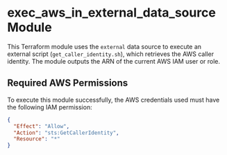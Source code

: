# exec_aws_in_external_data_source Module

This Terraform module uses the `external` data source to execute an external script (`get_caller_identity.sh`), which retrieves the AWS caller identity. The module outputs the ARN of the current AWS IAM user or role.

## Required AWS Permissions

To execute this module successfully, the AWS credentials used must have the following IAM permission:

```json
{
  "Effect": "Allow",
  "Action": "sts:GetCallerIdentity",
  "Resource": "*"
}
```
